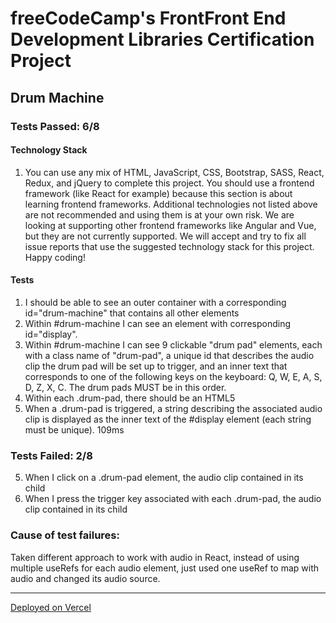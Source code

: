 # freeCodeCamp's FrontFront End Development Libraries Certification Project
## Drum Machine
### Tests Passed: 6/8
#### Technology Stack
1. You can use any mix of HTML, JavaScript, CSS, Bootstrap, SASS, React, Redux, and jQuery to complete this project. You should use a frontend framework (like React for example) because this section is about learning frontend frameworks. Additional technologies not listed above are not recommended and using them is at your own risk. We are looking at supporting other frontend frameworks like Angular and Vue, but they are not currently supported. We will accept and try to fix all issue reports that use the suggested technology stack for this project. Happy coding!
#### Tests
1. I should be able to see an outer container with a corresponding id="drum-machine" that contains all other elements
2. Within #drum-machine I can see an element with corresponding id="display".
3. Within #drum-machine I can see 9 clickable "drum pad" elements, each with a class name of "drum-pad", a unique id that describes the audio clip the drum pad will be set up to trigger, and an inner text that corresponds to one of the following keys on the keyboard: Q, W, E, A, S, D, Z, X, C. The drum pads MUST be in this order.
4. Within each .drum-pad, there should be an HTML5 <audio> element which has a src attribute pointing to an audio clip, a class name of "clip", and an id corresponding to the inner text of its parent .drum-pad (e.g. id="Q", id="W", id="E" etc.).
7. When a .drum-pad is triggered, a string describing the associated audio clip is displayed as the inner text of the #display element (each string must be unique). 109ms

### Tests Failed: 2/8
5. When I click on a .drum-pad element, the audio clip contained in its child <audio> element should be triggered.
6. When I press the trigger key associated with each .drum-pad, the audio clip contained in its child <audio> element should be triggered (e.g. pressing the Q key should trigger the drum pad which contains the string "Q", pressing the W key should trigger the drum pad which contains the string "W", etc.).

### Cause of test failures:
Taken different approach to work with audio in React, instead of using multiple useRefs for each audio element, just used one useRef to map with 
audio and changed its audio source.

***
[Deployed on Vercel](https://dm-by-imvbhargav.vercel.app)